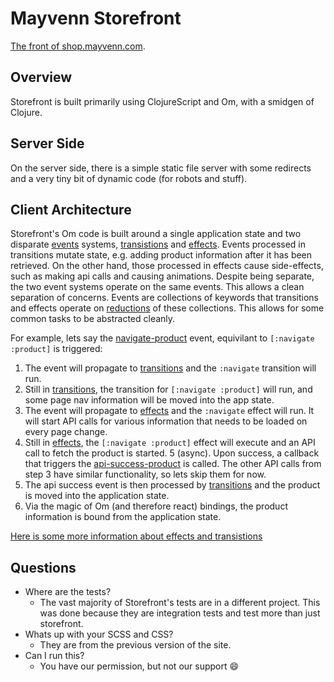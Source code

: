 # Mayvenn Storefront
[The front of shop.mayvenn.com][9].

## Overview
Storefront is built primarily using ClojureScript and Om, with a smidgen of Clojure.

## Server Side
On the server side, there is a simple static file server with some redirects and a very tiny bit of dynamic code (for robots and stuff).

## Client Architecture
Storefront's Om code is built around a single application state and two disparate [events][2] systems, [transistions][0] and [effects][1].
Events processed in transitions mutate state, e.g. adding product information after it has been retrieved.
On the other hand, those processed in effects cause side-effects, such as making api calls and causing animations.
Despite being separate, the two event systems operate on the same events.
This allows a clean separation of concerns.
Events are collections of keywords that transitions and effects operate on [reductions][10] of these collections.
This allows for some common tasks to be abstracted cleanly.

For example, lets say the [navigate-product][3] event, equivilant to ```[:navigate :product]``` is triggered:
 1. The event will propagate to [transitions][11] and the ```:navigate``` transition will run.
 2. Still in [transitions][5], the transition for ```[:navigate :product]``` will run, and some page nav information will be moved into the app state.
 3. The event will propagate to [effects][12] and the ```:navigate``` effect will run.  It will start API calls for various information that needs to be loaded on every page change.
 4. Still in [effects][6], the ```[:navigate :product]``` effect will execute and an API call to fetch the product is started.
 5 (async). Upon success, a callback that triggers the [api-success-product][4] is called.  The other API calls from step 3 have similar functionality, so lets skip them for now.
 6. The api success event is then processed by [transitions][7] and the product is moved into the application state.
 7. Via the magic of Om (and therefore react) bindings, the product information is bound from the application state.


[Here is some more information about effects and transistions][8]




## Questions
* Where are the tests?
  * The vast majority of Storefront's tests are in a different project.
  This was done because they are integration tests and test more than just storefront.
* Whats up with your SCSS and CSS?
  * They are from the previous version of the site.
* Can I run this?
  * You have our permission, but not our support :smile:


[0]: https://github.com/Mayvenn/storefront/blob/master/src-cljs/storefront/transitions.cljs
[1]: https://github.com/Mayvenn/storefront/blob/master/src-cljs/storefront/effects.cljs
[2]: https://github.com/Mayvenn/storefront/blob/master/src-cljs/storefront/events.cljs
[3]: https://github.com/Mayvenn/storefront/blob/master/src-cljs/storefront/events.cljs#L10
[4]: https://github.com/Mayvenn/storefront/blob/master/src-cljs/storefront/events.cljs#L107
[5]: https://github.com/Mayvenn/storefront/blob/master/src-cljs/storefront/transitions.cljs#L26
[6]: https://github.com/Mayvenn/storefront/blob/master/src-cljs/storefront/effects.cljs#L79
[7]: https://github.com/Mayvenn/storefront/blob/master/src-cljs/storefront/transitions.cljs#L107
[8]: http://engineering.mayvenn.com/2015/05/28/Transitions-and-Effects/
[9]: https://shop.mayvenn.com
[10]: https://clojuredocs.org/clojure.core/reductions
[11]: https://github.com/Mayvenn/storefront/blob/master/src-cljs/storefront/transitions.cljs#L18
[12]: https://github.com/Mayvenn/storefront/blob/master/src-cljs/storefront/effects.cljs#L33

